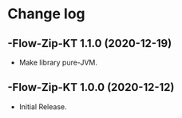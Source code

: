 # Change log

-Flow-Zip-KT 1.1.0 (2020-12-19)
--------------------------------

- Make library pure-JVM.


-Flow-Zip-KT 1.0.0 (2020-12-12)
--------------------------------

- Initial Release.